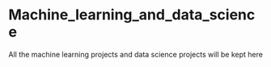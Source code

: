 # Machine_learning_and_data_science
All the machine learning projects and data science projects will be kept here
